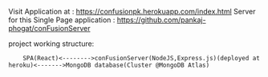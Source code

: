 Visit Application at : https://confusionpk.herokuapp.com/index.html
Server for this Single Page application : https://github.com/pankaj-phogat/conFusionServer

project working structure:


        SPA(React)<-------->conFusionServer(NodeJS,Express.js)(deployed at heroku)<------->MongoDB database(Cluster @MongoDB Atlas)
